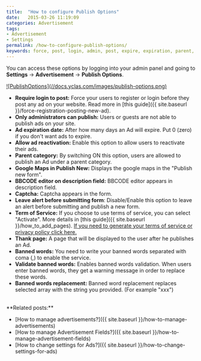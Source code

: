 ```yaml
---
title:  "How to configure Publish Options"
date:   2015-03-26 11:19:09
categories: Advertisement
tags: 
- Advertisement
- Settings
permalink: /how-to-configure-publish-options/
keywords: force, post, login, admin, post, expire, expiration, parent, google, map, new, description, editor, captcha, alert, terms, service, thank, banned, validate
---
```

You can access these options by logging into your admin panel and going to **Settings** -> **Advertisement** -> **Publish Options**. 

<a href="//docs.yclas.com/images/listing-options.png" class="thumbnail gallery-item" data-gallery>
![PublishOptions](//docs.yclas.com/images/publish-options.png)
</a>

+ **Require login to post:** Force your users to register or login before they post any ad on your website. Read more in [this guide]({{ site.baseurl }}/force-registration-posting-new-ad).
+ **Only administrators can publish:** Users or guests are not able to publish ads on your site.
+ **Ad expiration date:** After how many days an Ad will expire. Put 0 (zero) if you don't want ads to expire.
+ **Allow ad reactivation:** Enable this option to allow users to reactivate their ads.
+ **Parent category:** By switching ON this option, users are allowed to publish an Ad under a parent category.
+ **Google Maps in Publish New:** Displays the google maps in the "Publish new form".
+ **BBCODE editor on description field:** BBCODE editor appears in description field.
+ **Captcha:** Captcha appears in the form.
+ **Leave alert before submitting form**: Disable/Enable this option to leave an alert before submitting and publish a new form.
+ **Term of Service:** If you choose to use terms of service, you can select "Activate". More details in [this guide]({{ site.baseurl }}/how_to_add_pages). [If you need to generate your terms of service or privacy policy click here.](https://www.shareasale.com/r.cfm?b=854385&u=1782794&m=65338)
+ **Thank page:** A page that will be displayed to the user after he publishes an Ad.
+ **Banned words:** You need to write your banned words separated with coma (,) to enable the service.
+ **Validate banned words:** Enables banned words validation. When users enter banned words, they get a warning message in order to replace these words. 
+ **Banned words replacement:** Banned word replacement replaces selected array with the string you provided. (For example "xxx")

  
<br>
  **Related posts:**
  
* [How to manage advertisements?]({{ site.baseurl }}/how-to-manage-advertisements)
* [How to manage Advertisement Fields?]({{ site.baseurl }}/how-to-manage-advertisement-fields)
* [How to change settings for Ads?]({{ site.baseurl }}/how-to-change-settings-for-ads)

